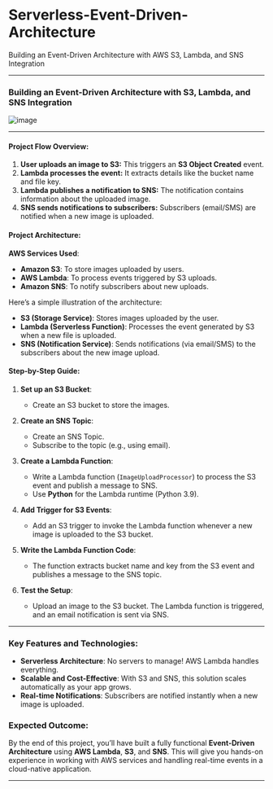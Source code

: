 # Serverless-Event-Driven-Architecture
Building an Event-Driven Architecture with AWS S3, Lambda, and SNS Integration

---

### **Building an Event-Driven Architecture with S3, Lambda, and SNS Integration**

![image](https://github.com/user-attachments/assets/e4327de3-3d0c-484a-9499-20d8f2d0f236)

---
#### **Project Flow Overview:**

1. **User uploads an image to S3:** This triggers an **S3 Object Created** event.
2. **Lambda processes the event:** It extracts details like the bucket name and file key.
3. **Lambda publishes a notification to SNS:** The notification contains information about the uploaded image.
4. **SNS sends notifications to subscribers:** Subscribers (email/SMS) are notified when a new image is uploaded.


#### **Project Architecture:**

**AWS Services Used**:  
- **Amazon S3**: To store images uploaded by users.  
- **AWS Lambda**: To process events triggered by S3 uploads.  
- **Amazon SNS**: To notify subscribers about new uploads.

Here’s a simple illustration of the architecture:

- **S3 (Storage Service)**: Stores images uploaded by the user.
- **Lambda (Serverless Function)**: Processes the event generated by S3 when a new file is uploaded.
- **SNS (Notification Service)**: Sends notifications (via email/SMS) to the subscribers about the new image upload.

#### **Step-by-Step Guide:**

1. **Set up an S3 Bucket**:  
   - Create an S3 bucket to store the images.
  
2. **Create an SNS Topic**:  
   - Create an SNS Topic.
   - Subscribe to the topic (e.g., using email).
  
3. **Create a Lambda Function**:  
   - Write a Lambda function (`ImageUploadProcessor`) to process the S3 event and publish a message to SNS.
   - Use **Python** for the Lambda runtime (Python 3.9).
  
4. **Add Trigger for S3 Events**:  
   - Add an S3 trigger to invoke the Lambda function whenever a new image is uploaded to the S3 bucket.
  
5. **Write the Lambda Function Code**:  
   - The function extracts bucket name and key from the S3 event and publishes a message to the SNS topic.

6. **Test the Setup**:  
   - Upload an image to the S3 bucket. The Lambda function is triggered, and an email notification is sent via SNS.

---

### **Key Features and Technologies:**

- **Serverless Architecture**: No servers to manage! AWS Lambda handles everything.
- **Scalable and Cost-Effective**: With S3 and SNS, this solution scales automatically as your app grows.
- **Real-time Notifications**: Subscribers are notified instantly when a new image is uploaded.

### **Expected Outcome:**
By the end of this project, you’ll have built a fully functional **Event-Driven Architecture** using **AWS Lambda**, **S3**, and **SNS**. This will give you hands-on experience in working with AWS services and handling real-time events in a cloud-native application.

---
